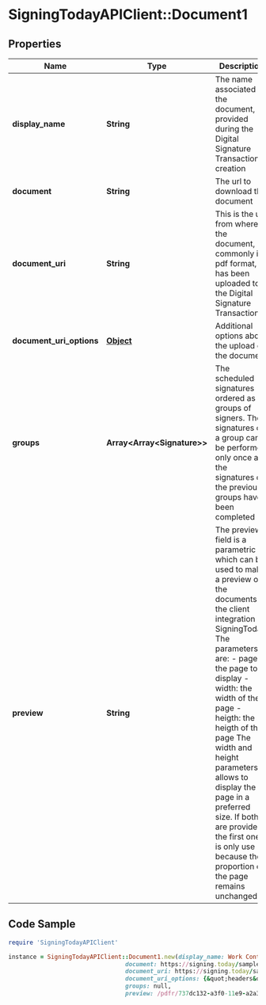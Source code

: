 # SigningTodayAPIClient::Document1

## Properties

Name | Type | Description | Notes
------------ | ------------- | ------------- | -------------
**display_name** | **String** | The name associated to the document, provided during the Digital Signature Transaction creation | [optional] 
**document** | **String** | The url to download the document | [optional] 
**document_uri** | **String** | This is the url from where the document, commonly in pdf format, has been uploaded to the Digital Signature Transaction | [optional] 
**document_uri_options** | [**Object**](.md) | Additional options about the upload of the document | [optional] 
**groups** | **Array&lt;Array&lt;Signature&gt;&gt;** | The scheduled signatures ordered as groups of signers. The signatures of a group can be performed only once all the signatures of the previous groups have been completed  | [optional] 
**preview** | **String** | The preview field is a parametric url which can be used to make a preview of the documents in the client integration of SigningToday. The parameters are:   - page: the page to display   - width: the width of the page   - heigth: the heigth of the page The width and height parameters allows to display the page in a preferred size. If both are provided the first one is only use because the proportion of the page remains unchanged  | [optional] 

## Code Sample

```ruby
require 'SigningTodayAPIClient'

instance = SigningTodayAPIClient::Document1.new(display_name: Work Contract,
                                 document: https://signing.today/sample/get-document,
                                 document_uri: https://signing.today/sample/document-uri,
                                 document_uri_options: {&quot;headers&quot;:{&quot;Authorization&quot;:&quot;barer ba12bb43ac54dd65&quot;},&quot;method&quot;:&quot;GET&quot;},
                                 groups: null,
                                 preview: /pdfr/737dc132-a3f0-11e9-a2a3-2a2ae2dbcce4/0/{page}.png?w&#x3D;{width}&amp;h&#x3D;{height})
```


